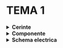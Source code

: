 # TEMA 1

<details>
  <summary><b>Cerinte</b></summary>

  ## Descrierea cerintelor:
  -Această temă modelează o stație de încărcare pentru vehicule electrice, folosind un circuit compus din LED-uri și butoane.
  1. **Disponibilitate stație**: LED-ul RGB indică starea:
   - Verde: stația este liberă.
   - Roșu: stația este ocupată.

2. **Încărcare baterie (2p)**:
   - Progresul de încărcare este afișat cu 4 LED-uri (L1-L4) corespunzătoare la 25%, 50%, 75% și 100%.
   - Încărcarea se face progresiv, cu LED-ul curent clipind timp de 3s, cele anterioare rămânând aprinse.

3. **Pornire (1p)**:
   - Apăsarea scurtă a butonului **START** inițiază încărcarea.
   - Butonul nu are efect dacă încărcarea este deja în curs.

4. **Oprire forțată (2p)**:
   - Apăsarea lungă a butonului **STOP** (minim 1s) întrerupe încărcarea, declanșând clipirea simultană de 3 ori a tuturor LED-urilor.
   - LED-ul RGB revine la verde.
##
</details>

<details> 
  <summary><b>Componente</b></summary>
  
  ## Componente:
  - 4x LED-uri (pentru a simula procentul de încărcare)
  - 1x LED RGB (pentru starea de liber sau ocupat)
  - 2x Butoane (pentru start încărcare și stop încărcare)
  - 9x Rezistoare (7x 220ohm, 2x 1K)
  - Breadboard
  - Linii de legătură
    ##
</details>


<details>
  <summary> <b> Schema electrica </b> </summary>

  ## Schema electrica a circuitului realizata in Wokki
![Simulator_tema1](https://github.com/user-attachments/assets/3bd6630a-2f4b-42cc-b334-e78aaca43496)
  ##
</details>
